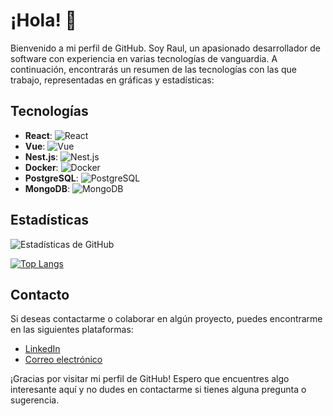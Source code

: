# ¡Hola! 👋

Bienvenido a mi perfil de GitHub. Soy Raul, un apasionado desarrollador de software con experiencia en varias tecnologías de vanguardia. A continuación, encontrarás un resumen de las tecnologías con las que trabajo, representadas en gráficas y estadísticas:

## Tecnologías

- **React**: ![React](https://img.shields.io/badge/-React-61DAFB?logo=react&logoColor=white&style=flat-square)
- **Vue**: ![Vue](https://img.shields.io/badge/-Vue-4FC08D?logo=vue.js&logoColor=white&style=flat-square)
- **Nest.js**: ![Nest.js](https://img.shields.io/badge/-Nest.js-E0234E?logo=nestjs&logoColor=white&style=flat-square)
- **Docker**: ![Docker](https://img.shields.io/badge/-Docker-2496ED?logo=docker&logoColor=white&style=flat-square)
- **PostgreSQL**: ![PostgreSQL](https://img.shields.io/badge/-PostgreSQL-336791?logo=postgresql&logoColor=white&style=flat-square)
- **MongoDB**: ![MongoDB](https://img.shields.io/badge/-MongoDB-47A248?logo=mongodb&logoColor=white&style=flat-square)

## Estadísticas

![Estadísticas de GitHub](https://github-readme-stats.vercel.app/api?username=RaulAltamirano&show_icons=true&theme=dark)

[![Top Langs](https://github-readme-stats.vercel.app/api/top-langs/?username=RaulAltamirano&layout=compact&theme=dark)](https://github.com/RaulAltamirano)

## Contacto

Si deseas contactarme o colaborar en algún proyecto, puedes encontrarme en las siguientes plataformas:

- [LinkedIn](https://www.linkedin.com/in/ra%C3%BAl-altamirano-lozano-954281247/)
- [Correo electrónico](rulomania2011@hotmail.com)

¡Gracias por visitar mi perfil de GitHub! Espero que encuentres algo interesante aquí y no dudes en contactarme si tienes alguna pregunta o sugerencia.
